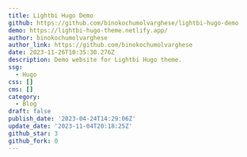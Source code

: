 ```yaml
---
title: Lightbi Hugo Demo
github: https://github.com/binokochumolvarghese/lightbi-hugo-demo
demo: https://lightbi-hugo-theme.netlify.app/
author: binokochumolvarghese
author_link: https://github.com/binokochumolvarghese
date: 2023-11-26T10:35:30.276Z
description: Demo website for Lightbi Hugo theme.
ssg:
  - Hugo
css: []
cms: []
category:
  - Blog
draft: false
publish_date: '2023-04-24T14:29:06Z'
update_date: '2023-11-04T20:18:25Z'
github_star: 3
github_fork: 0
---
```

